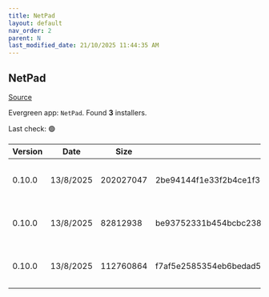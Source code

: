 ```yaml
---
title: NetPad
layout: default
nav_order: 2
parent: N
last_modified_date: 21/10/2025 11:44:35 AM
---
```


## NetPad

[Source](https://github.com/tareqimbasher/NetPad)

Evergreen app: `NetPad`. Found **3** installers.

Last check: 🟢

| Version | Date      | Size      | Sha256                                                           | Architecture | InstallerType | Type | URI                                                                                                                                                                                                    |
| ------- | --------- | --------- | ---------------------------------------------------------------- | ------------ | ------------- | ---- | ------------------------------------------------------------------------------------------------------------------------------------------------------------------------------------------------------ |
| 0.10.0  | 13/8/2025 | 202027047 | 2be94144f1e33f2b4ce1f3c3500695fa366cb43a63bfeeeab7882afd1fbe74a0 | x64          | Default       | exe  | [https://github.com/tareqimbasher/NetPad/releases/download/v0.10.0/netpad-0.10.0-win-x64.exe](https://github.com/tareqimbasher/NetPad/releases/download/v0.10.0/netpad-0.10.0-win-x64.exe)             |
| 0.10.0  | 13/8/2025 | 82812938  | be93752331b454bcbc238816609b34452c46f494e32461c735d0edbff8f1aa8d | x64          | Default       | exe  | [https://github.com/tareqimbasher/NetPad/releases/download/v0.10.0/netpad_vnext-0.10.0-win-x64.exe](https://github.com/tareqimbasher/NetPad/releases/download/v0.10.0/netpad_vnext-0.10.0-win-x64.exe) |
| 0.10.0  | 13/8/2025 | 112760864 | f7af5e2585354eb6bedad558522d39befa9a4a75dd299d244415b78f7c53555e | x64          | Default       | msi  | [https://github.com/tareqimbasher/NetPad/releases/download/v0.10.0/netpad_vnext-0.10.0-win-x64.msi](https://github.com/tareqimbasher/NetPad/releases/download/v0.10.0/netpad_vnext-0.10.0-win-x64.msi) |
